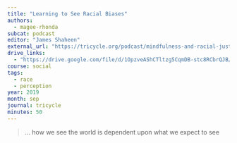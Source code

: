 ```yaml
---
title: "Learning to See Racial Biases"
authors:
  - magee-rhonda
subcat: podcast
editor: "James Shaheen"
external_url: "https://tricycle.org/podcast/mindfulness-and-racial-justice/"
drive_links:
  - "https://drive.google.com/file/d/1OpzveAShCTltzg5CqmDB-stc8RCbrQJB/view?usp=drivesdk"
course: social
tags:
  - race
  - perception
year: 2019
month: sep
journal: tricycle
minutes: 50
---
```


> … how we see the world is dependent upon what we expect to see
